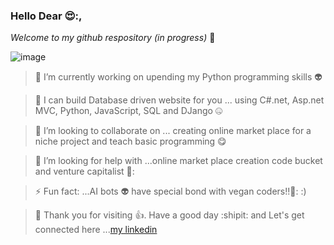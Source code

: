 ### Hello Dear 😍:, 
_Welcome to my github respository (in progress)_ 👋

<!--
**Waki2000/waki2000** is a ✨ _special_ ✨ repository because its `README.md` (this file) appears on your GitHub profile.

Here are some ideas to get you started:

> 🔭 I’m currently working on ... learning Python programming
- 🌱 I’m currently learning ...
- 👯 I’m looking to collaborate on ...
- 🤔 I’m looking for help with ...
- 💬 Ask me about ...
- 📫 How to reach me: ...
- 😄 Pronouns: ...
- ⚡ Fun fact: ...
-->
![image](https://github.com/Waki2000/waki2000/assets/84423782/42e56322-1420-4f03-8b92-d62237ab58bd)

> 🔭 I’m currently working on upending my Python programming skills 👽

> 🌱 I can build Database driven website for you ... using C#.net, Asp.net MVC, Python, JavaScript,  SQL and DJango 🤐

> 👯 I’m looking to collaborate on ... creating online market place for a niche project and teach basic programming :yum:

> 🤔 I’m looking for help with ...online market place creation code bucket and venture capitalist 💋:

> ⚡ Fun fact: ...AI bots 👽 have special bond with vegan coders!!🍟: :)

> 💬 Thank you for visiting :+1:. Have a good day :shipit: and Let's get connected here ...[my linkedin](https://www.linkedin.com/in/abdullah-woaky-96ab7914/)




